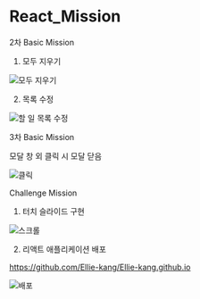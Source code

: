 # React_Mission
2차 
Basic Mission 

1. 모두 지우기 

![모두 지우기](https://user-images.githubusercontent.com/88216930/157231245-7259f39b-c271-4568-94e9-c7fb7762c1ae.PNG)

2. 목록 수정

![할 일 목록 수정](https://user-images.githubusercontent.com/88216930/157231889-02862f6c-4adc-4abc-8316-25236c9d7cfd.PNG)

3차 
Basic Mission 

모달 창 외 클릭 시 모달 닫음

![클릭](https://user-images.githubusercontent.com/88216930/159475451-1d417bc7-e6ca-458c-9689-80bcd2b1ea44.gif)

Challenge Mission

1. 터치 슬라이드 구현

![스크롤](https://user-images.githubusercontent.com/88216930/159475790-eabcc306-5748-4334-8bc4-9a5e489fbd2b.gif)

2. 리액트 애플리케이션 배포

https://github.com/Ellie-kang/Ellie-kang.github.io

![배포](https://user-images.githubusercontent.com/88216930/159477708-67e0246e-4cc9-4800-928a-b293c1f8e4ab.PNG)

